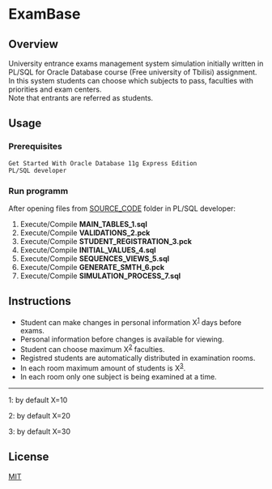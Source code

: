 # ExamBase
## Overview
University entrance exams management system simulation initially written in PL/SQL for Oracle Database course (Free university of Tbilisi) assignment. In this system students can choose which subjects to pass, faculties with priorities and exam centers. \
Note that entrants are referred as students.

## Usage
### Prerequisites
```
Get Started With Oracle Database 11g Express Edition 
PL/SQL developer
```
### Run programm
After opening files from [SOURCE_CODE](https://github.com/CSopiko/ExamBase/tree/main/SOURCE_CODE) folder in PL/SQL developer:
1. Execute/Compile **MAIN_TABLES_1.sql**
2. Execute/Compile **VALIDATIONS_2.pck**
3. Execute/Compile **STUDENT_REGISTRATION_3.pck**
4. Execute/Compile **INITIAL_VALUES_4.sql**
5. Execute/Compile **SEQUENCES_VIEWS_5.sql**
6. Execute/Compile **GENERATE_SMTH_6.pck**
7. Execute/Compile **SIMULATION_PROCESS_7.sql**

## Instructions
- Student can make changes in personal information X<sup>[1](#f1)</sup> days before exams. 
- Personal information before changes is available for viewing.
- Student can choose maximum X<sup>[2](#f2)</sup> faculties.
- Registred students are automatically distributed in examination rooms.
- In each room maximum amount of students is X<sup>[3](#f3)</sup>.
- In each room only one subject is being examined at a time.




---
<a maxDays ="f1">1</a>: by default X=10

<a maxFac ="f2">2</a>: by default X=20

<a maxStud ="f3">3</a>: by default X=30


## License

[MIT](https://choosealicense.com/licenses/mit/)